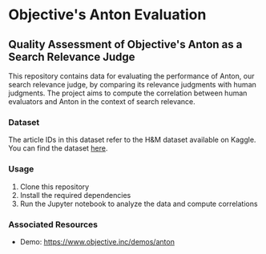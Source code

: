 # Objective's Anton Evaluation

## Quality Assessment of Objective's Anton as a Search Relevance Judge

This repository contains data for evaluating the performance of Anton, our search relevance judge, by comparing its relevance judgments with human judgments. The project aims to compute the correlation between human evaluators and Anton in the context of search relevance.

### Dataset

The article IDs in this dataset refer to the H&M dataset available on Kaggle. You can find the dataset [here](https://www.kaggle.com/competitions/h-and-m-personalized-fashion-recommendations).

### Usage

1. Clone this repository
2. Install the required dependencies
3. Run the Jupyter notebook to analyze the data and compute correlations

### Associated Resources

- Demo: https://www.objective.inc/demos/anton
